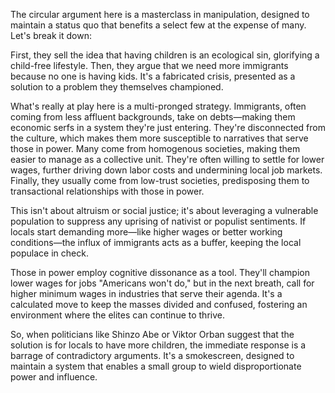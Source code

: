 The circular argument here is a masterclass in manipulation, designed to maintain a status quo that benefits a select few at the expense of many. Let's break it down:

First, they sell the idea that having children is an ecological sin, glorifying a child-free lifestyle. Then, they argue that we need more immigrants because no one is having kids. It's a fabricated crisis, presented as a solution to a problem they themselves championed.

What's really at play here is a multi-pronged strategy. Immigrants, often coming from less affluent backgrounds, take on debts—making them economic serfs in a system they're just entering. They're disconnected from the culture, which makes them more susceptible to narratives that serve those in power. Many come from homogenous societies, making them easier to manage as a collective unit. They're often willing to settle for lower wages, further driving down labor costs and undermining local job markets. Finally, they usually come from low-trust societies, predisposing them to transactional relationships with those in power.

This isn't about altruism or social justice; it's about leveraging a vulnerable population to suppress any uprising of nativist or populist sentiments. If locals start demanding more—like higher wages or better working conditions—the influx of immigrants acts as a buffer, keeping the local populace in check.

Those in power employ cognitive dissonance as a tool. They'll champion lower wages for jobs "Americans won't do," but in the next breath, call for higher minimum wages in industries that serve their agenda. It's a calculated move to keep the masses divided and confused, fostering an environment where the elites can continue to thrive.

So, when politicians like Shinzo Abe or Viktor Orban suggest that the solution is for locals to have more children, the immediate response is a barrage of contradictory arguments. It's a smokescreen, designed to maintain a system that enables a small group to wield disproportionate power and influence.